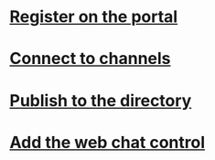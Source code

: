 # [Register on the portal](../portal-register-bot.md)
# [Connect to channels](../portal-configure-channels.md)
# [Publish to the directory](../portal-submit-bot-directory.md)
# [Add the web chat control](../embed-chat-control-web-page.md)